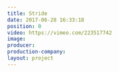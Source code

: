 ```yaml
---
title: Stride
date: 2017-06-28 16:33:18
position: 0
video: https://vimeo.com/223517742
image:
producer:
production-company:
layout: project
---
```


